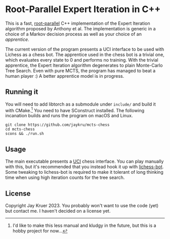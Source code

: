 # Root-Parallel Expert Iteration in C++

This is a fast, [root-parallel](https://dke.maastrichtuniversity.nl/m.winands/documents/multithreadedMCTS2.pdf) C++ implementation of the Expert Iteration algorithm proposed by Anthony et al. The implementation is generic in a choice of a Markov decision process as well as your choice of an *apprentice*.

The current version of the program presents a UCI interface to be used with Lichess as a chess bot. The apprentice used in the chess bot is a trivial one, which evaluates every state to 0 and performs no training. With the trivial apprentice, the Expert Iteration algorithm degenerates to plain Monte-Carlo Tree Search. Even with pure MCTS, the program has managed to beat a human player :) A better apprentice model is in progress.

## Running it

You will need to add libtorch as a submodule under `include/` and build it with CMake.[^1] You need to have SConstruct installed. The following incanation builds and runs the program on macOS and Linux.
```
git clone https://github.com/jaykru/mcts-chess
cd mcts-chess
scons && ./run.sh
```

## Usage

The main executable presents a [UCI](https://wbec-ridderkerk.nl/html/UCIProtocol.html) chess interface. You can play manually with this, but it's recommended that you instead hook it up with [lichess-bot](https://github.com/lichess-bot-devs/lichess-bot). Some tweaking to lichess-bot is required to make it tolerant of long thinking time when using high iteration counts for the tree search.

## License

Copyright Jay Kruer 2023. You probably won't want to use the code (yet) but
contact me. I haven't decided on a license yet.

[^1]: I'd like to make this less manual and kludgy in the future, but this is a hobby project for now...
